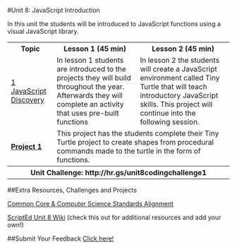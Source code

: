 #Unit 8: JavaScript Introduction

In this unit the students will be introduced to JavaScript functions using a visual JavaScript library.

<table>
<tr>
	<th>Topic</th>
	<th>Lesson 1 (45 min)</th>
	<th>Lesson 2 (45 min)</th>
</tr>
<tr>
	<td><a href="topics/topic1">1 JavaScript Discovery</a></td>
	<td>In lesson 1 students are introduced to the projects they will build throughout the year. Afterwards they will complete an activity that uses pre-built functions </td>
	<td>In lesson 2 the students will create a JavaScript environment called Tiny Turtle that will teach introductory JavaScript skills. This  project will continue into the following session.</td>
</tr>
<tr>
	<td><strong><a href="projects/project1">Project 1</a></strong></td>
	<td colspan="2">This project has the students complete their Tiny Turtle project to create shapes from procedural commands made to the turtle in the form of functions.</td>
</tr>
<tr>
	<th align="center" colspan="3">Unit Challenge: http://hr.gs/unit8codingchallenge1 </th>
</tr>


</table>


##Extra Resources, Challenges and Projects


[Common Core & Computer Science Standards Alignment](csStandards.md)

<a href="https://github.com/ScriptEdcurriculum/curriculum2016/wiki/foundationsCourse#unit-8-javascript-introductions">ScriptEd Unit 8 Wiki</a> (check this out for additional resources and add your own!)

##Submit Your Feedback
<a href="https://docs.google.com/forms/d/e/1FAIpQLSfx0wkLyw_jSOhWR2yY8GTR8TV2NXYZc40us7aPHnl9bO6WAQ/viewform">Click here!</a>

